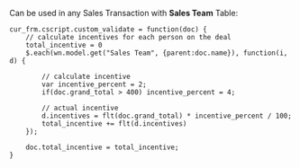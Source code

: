 <!-- add-breadcrumbs -->
Can be used in any Sales Transaction with **Sales Team** Table:

    
    
    cur_frm.cscript.custom_validate = function(doc) {
        // calculate incentives for each person on the deal
        total_incentive = 0
        $.each(wn.model.get("Sales Team", {parent:doc.name}), function(i, d) {
    
            // calculate incentive
            var incentive_percent = 2;
            if(doc.grand_total > 400) incentive_percent = 4;
    
            // actual incentive
            d.incentives = flt(doc.grand_total) * incentive_percent / 100;
            total_incentive += flt(d.incentives)
        });
    
        doc.total_incentive = total_incentive;
    }
    

